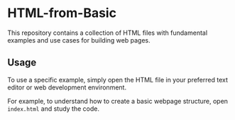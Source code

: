 # HTML-from-Basic

This repository contains a collection of HTML files with fundamental examples and use cases for building web pages.

## Usage

To use a specific example, simply open the HTML file in your preferred text editor or web development environment.

For example, to understand how to create a basic webpage structure, open `index.html` and study the code.




